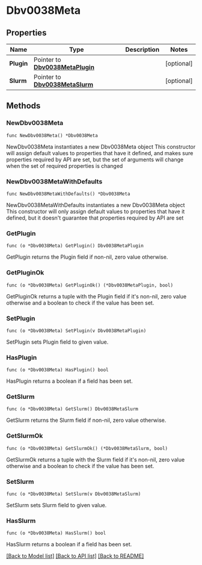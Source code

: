 # Dbv0038Meta

## Properties

Name | Type | Description | Notes
------------ | ------------- | ------------- | -------------
**Plugin** | Pointer to [**Dbv0038MetaPlugin**](Dbv0038MetaPlugin.md) |  | [optional] 
**Slurm** | Pointer to [**Dbv0038MetaSlurm**](Dbv0038MetaSlurm.md) |  | [optional] 

## Methods

### NewDbv0038Meta

`func NewDbv0038Meta() *Dbv0038Meta`

NewDbv0038Meta instantiates a new Dbv0038Meta object
This constructor will assign default values to properties that have it defined,
and makes sure properties required by API are set, but the set of arguments
will change when the set of required properties is changed

### NewDbv0038MetaWithDefaults

`func NewDbv0038MetaWithDefaults() *Dbv0038Meta`

NewDbv0038MetaWithDefaults instantiates a new Dbv0038Meta object
This constructor will only assign default values to properties that have it defined,
but it doesn't guarantee that properties required by API are set

### GetPlugin

`func (o *Dbv0038Meta) GetPlugin() Dbv0038MetaPlugin`

GetPlugin returns the Plugin field if non-nil, zero value otherwise.

### GetPluginOk

`func (o *Dbv0038Meta) GetPluginOk() (*Dbv0038MetaPlugin, bool)`

GetPluginOk returns a tuple with the Plugin field if it's non-nil, zero value otherwise
and a boolean to check if the value has been set.

### SetPlugin

`func (o *Dbv0038Meta) SetPlugin(v Dbv0038MetaPlugin)`

SetPlugin sets Plugin field to given value.

### HasPlugin

`func (o *Dbv0038Meta) HasPlugin() bool`

HasPlugin returns a boolean if a field has been set.

### GetSlurm

`func (o *Dbv0038Meta) GetSlurm() Dbv0038MetaSlurm`

GetSlurm returns the Slurm field if non-nil, zero value otherwise.

### GetSlurmOk

`func (o *Dbv0038Meta) GetSlurmOk() (*Dbv0038MetaSlurm, bool)`

GetSlurmOk returns a tuple with the Slurm field if it's non-nil, zero value otherwise
and a boolean to check if the value has been set.

### SetSlurm

`func (o *Dbv0038Meta) SetSlurm(v Dbv0038MetaSlurm)`

SetSlurm sets Slurm field to given value.

### HasSlurm

`func (o *Dbv0038Meta) HasSlurm() bool`

HasSlurm returns a boolean if a field has been set.


[[Back to Model list]](../README.md#documentation-for-models) [[Back to API list]](../README.md#documentation-for-api-endpoints) [[Back to README]](../README.md)


